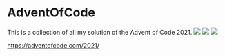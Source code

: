 # AdventOfCode
This is a collection of all my solution of the Advent of Code 2021. 
![](https://img.shields.io/badge/day%20📅-2-blue) 
![](https://img.shields.io/badge/stars%20⭐-4-yellow) 
![](https://img.shields.io/badge/days%20completed-2-red) 

https://adventofcode.com/2021/

